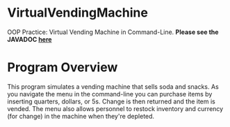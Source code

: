 # VirtualVendingMachine
OOP Practice: Virtual Vending Machine in Command-Line. <b> Please see the JAVADOC <a href = ""> here </a> </b> 

# Program Overview
This program simulates a vending machine that sells soda and snacks. As you navigate the menu in the command-line you can purchase items by inserting quarters, dollars, or 5s. Change is then returned and the item is vended. The menu also allows personnel to restock inventory and currency (for change) in the machine when they're depleted.  


